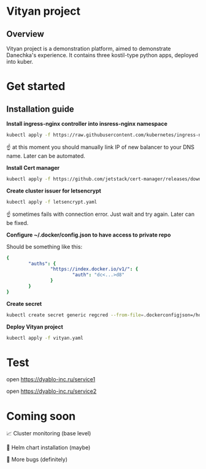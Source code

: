 # Vityan project

## Overview
Vityan project is a demonstration platform, aimed to demonstrate Danechka's experience. It contains three kostil-type python apps, deployed into kuber.

# Get started
## Installation guide
**Install ingress-nginx controller into insress-nginx namespace**
```bash
kubectl apply -f https://raw.githubusercontent.com/kubernetes/ingress-nginx/controller-v1.5.1/deploy/static/provider/cloud/deploy.yaml
```
:point_up: at this moment you should manually link IP of new balancer to your DNS name. Later can be automated.

**Install Cert manager**
```bash
kubectl apply -f https://github.com/jetstack/cert-manager/releases/download/v1.1.0/cert-manager.yaml
```

**Create cluster issuer for letsencrypt**
```bash
kubectl apply -f letsencrypt.yaml
```
:point_up: sometimes fails with connection error. Just wait and try again. Later can be fixed.

**Configure ~/.docker/config.json to have access to private repo**

Should be something like this:
```yaml
{
        "auths": {
                "https://index.docker.io/v1/": {
                        "auth": "dc<...>d8"
                }
        }
}
```
**Create secret**
```bash
kubectl create secret generic regcred --from-file=.dockerconfigjson=/home/user/.docker/config.json     --type=kubernetes.io/dockerconfigjson
```

**Deploy Vityan project**
```bash
kubectl apply -f vityan.yaml
```

# Test
open https://dyablo-inc.ru/service1

open https://dyablo-inc.ru/service2

# Coming soon
:chart_with_upwards_trend: Cluster monitoring (base level)

:incoming_envelope: Helm chart installation (maybe)

:toilet: More bugs (definitely)

